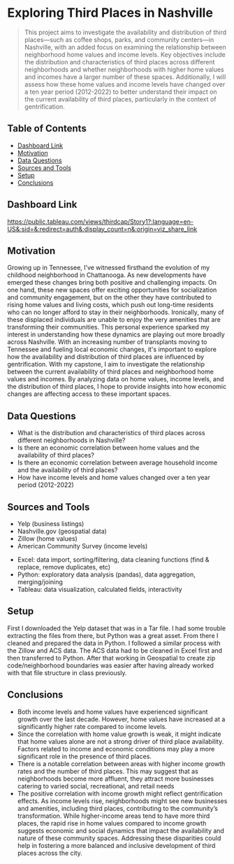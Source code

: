 # Exploring Third Places in Nashville
> This project aims to investigate the availability and distribution of third places—such as coffee shops, parks, and community centers—in Nashville, with an added focus on examining the relationship between neighborhood home values and income levels. Key objectives include the distribution and characteristics of third places across different neighborhoods and whether neighborhoods with higher home values and incomes have a larger number of these spaces. Additionally, I will assess how these home values and income levels have changed over a ten year period (2012-2022) to better understand their impact on the current availability of third places, particularly in the context of gentrification.


## Table of Contents
* [Dashboard Link](#dashboard-link)
* [Motivation](#motivation)
* [Data Questions](#data-questions)
* [Sources and Tools](#technologies)
* [Setup](#setup)
* [Conclusions](#conclusions)


## Dashboard Link
https://public.tableau.com/views/thirdcap/Story1?:language=en-US&:sid=&:redirect=auth&:display_count=n&:origin=viz_share_link


## Motivation
Growing up in Tennessee, I’ve witnessed firsthand the evolution of my childhood neighborhood in Chattanooga. As new developments have emerged these changes bring both positive and challenging impacts. On one hand, these new spaces offer exciting opportunities for socialization and community engagement, but on the other they have contributed to rising home values and living costs, which push out long-time residents who can no longer afford to stay in their neighborhoods. Ironically, many of these displaced individuals are unable to enjoy the very amenities that are transforming their communities. 
This personal experience sparked my interest in understanding how these dynamics are playing out more broadly across Nashville. With an increasing number of transplants moving to Tennessee and fueling local economic changes, it's important to explore how the availability and distribution of third places are influenced by gentrification. With my capstone, I aim to investigate the relationship between the current availability of third places and neighborhood home values and incomes. By analyzing data on home values, income levels, and the distribution of third places, I hope to provide insights into how economic changes are affecting access to these important spaces.


## Data Questions
- What is the distribution and characteristics of third places across different neighborhoods in Nashville?
- Is there an economic correlation between home values and the availability of third places?
- Is there an economic correlation between average household income and the availability of third places?
- How have income levels and home values changed over a ten year period (2012-2022)


## Sources and Tools
- Yelp (business listings)
- Nashville.gov (geospatial data)
- Zillow (home values)  
- American Community Survey (income levels)


* Excel: data import, sorting/filtering, data cleaning functions (find & replace, remove duplicates, etc)
* Python: exploratory data analysis (pandas), data aggregation, merging/joining
* Tableau: data visualization, calculated fields, interactivity


## Setup
First I downloaded the Yelp dataset that was in a Tar file. I had some trouble extracting the files from there, but Python was a great asset. From there I cleaned and prepared the data in Python. I followed a similar process with the Zillow and ACS data. The ACS data had to be cleaned in Excel first and then transferred to Python. After that working in Geospatial to create zip code/neighborhood boundaries was easier after having already worked with that file structure in class previously.


## Conclusions
- Both income levels and home values have experienced significant growth over the last decade. However, home values have increased at a significantly higher rate compared to income levels.
- Since the correlation with home value growth is weak, it might indicate that home values alone are not a strong driver of third place availability. Factors related to income and economic conditions may play a more significant role in the presence of third places.
- There is a notable correlation between areas with higher income growth rates and the number of third places. This may suggest that as neighborhoods become more affluent, they attract more businesses catering to varied social, recreational, and retail needs
- The positive correlation with income growth might reflect gentrification effects. As income levels rise, neighborhoods might see new businesses and amenities, including third places, contributing to the community’s transformation.
While higher-income areas tend to have more third places, the rapid rise in home values compared to income growth suggests economic and social dynamics that impact the availability and nature of these community spaces. Addressing these disparities could help in fostering a more balanced and inclusive development of third places across the city.
